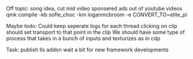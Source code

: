 Off topic:
    song idea, cut mid video sponsered ads out of youtube videos
    qmk compile -kb sofle_choc -km loganmcbroom -e CONVERT_TO=elite_pi

Maybe todo:
    Could keep seperate logs for each thread
    clicking on clip should set transport to that point in the clip
    We should have some type of process that takes in a bunch of inputs and texturizes as in cdp
 
Task:
    publish lls addon
        wait a bit for new framework developments
        
